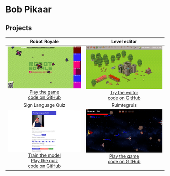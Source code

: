 # Bob Pikaar

## Projects

| Robot Royale  |  Level editor |
|:-:|:-:|
| [![Robot Royale](./images/robot_royale.png)](http://145.24.222.232:8080/viewer/) [Play the game](http://145.24.222.232:8080/viewer/) <br> [code on GitHub](https://github.com/HR-CMGT/robot-royale) | [![Level editor](./images/level_editor.png)](https://bpikaar.github.io/level-editor/) [Try the editor](https://bpikaar.github.io/level-editor/) <br> [code on GitHub](https://github.com/bpikaar/level-editor) |
| Sign Language Quiz  | Ruimtegruis |
| [![Sign Language Quiz](./images/sign_language.png)](https://bpikaar.github.io/sign-language-quiz/learn/) [Train the model](https://bpikaar.github.io/sign-language-quiz/learn/) <br> [Play the quiz](https://bpikaar.github.io/sign-language-quiz/) <br> [code on GitHub](https://github.com/bpikaar/sign-language-quiz/) | [![Ruimtegruis](./images/ruimtegruis.png)](https://bpikaar.github.io/ruimtegruis/) [Play the game](https://bpikaar.github.io/ruimtegruis/) <br> [code on GitHub](https://github.com/bpikaar/ruimtegruis/) <br> &nbsp;



